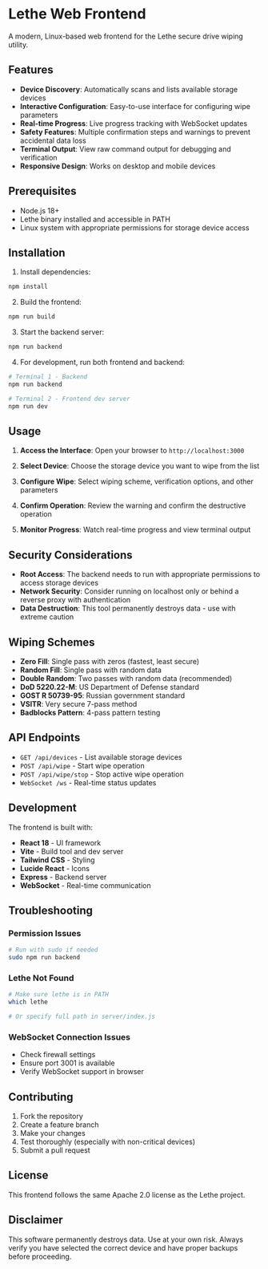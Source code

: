 # Lethe Web Frontend

A modern, Linux-based web frontend for the Lethe secure drive wiping utility.

## Features

- **Device Discovery**: Automatically scans and lists available storage devices
- **Interactive Configuration**: Easy-to-use interface for configuring wipe parameters
- **Real-time Progress**: Live progress tracking with WebSocket updates
- **Safety Features**: Multiple confirmation steps and warnings to prevent accidental data loss
- **Terminal Output**: View raw command output for debugging and verification
- **Responsive Design**: Works on desktop and mobile devices

## Prerequisites

- Node.js 18+ 
- Lethe binary installed and accessible in PATH
- Linux system with appropriate permissions for storage device access

## Installation

1. Install dependencies:
```bash
npm install
```

2. Build the frontend:
```bash
npm run build
```

3. Start the backend server:
```bash
npm run backend
```

4. For development, run both frontend and backend:
```bash
# Terminal 1 - Backend
npm run backend

# Terminal 2 - Frontend dev server
npm run dev
```

## Usage

1. **Access the Interface**: Open your browser to `http://localhost:3000`

2. **Select Device**: Choose the storage device you want to wipe from the list

3. **Configure Wipe**: Select wiping scheme, verification options, and other parameters

4. **Confirm Operation**: Review the warning and confirm the destructive operation

5. **Monitor Progress**: Watch real-time progress and view terminal output

## Security Considerations

- **Root Access**: The backend needs to run with appropriate permissions to access storage devices
- **Network Security**: Consider running on localhost only or behind a reverse proxy with authentication
- **Data Destruction**: This tool permanently destroys data - use with extreme caution

## Wiping Schemes

- **Zero Fill**: Single pass with zeros (fastest, least secure)
- **Random Fill**: Single pass with random data
- **Double Random**: Two passes with random data (recommended)
- **DoD 5220.22-M**: US Department of Defense standard
- **GOST R 50739-95**: Russian government standard
- **VSITR**: Very secure 7-pass method
- **Badblocks Pattern**: 4-pass pattern testing

## API Endpoints

- `GET /api/devices` - List available storage devices
- `POST /api/wipe` - Start wipe operation
- `POST /api/wipe/stop` - Stop active wipe operation
- `WebSocket /ws` - Real-time status updates

## Development

The frontend is built with:
- **React 18** - UI framework
- **Vite** - Build tool and dev server
- **Tailwind CSS** - Styling
- **Lucide React** - Icons
- **Express** - Backend server
- **WebSocket** - Real-time communication

## Troubleshooting

### Permission Issues
```bash
# Run with sudo if needed
sudo npm run backend
```

### Lethe Not Found
```bash
# Make sure lethe is in PATH
which lethe

# Or specify full path in server/index.js
```

### WebSocket Connection Issues
- Check firewall settings
- Ensure port 3001 is available
- Verify WebSocket support in browser

## Contributing

1. Fork the repository
2. Create a feature branch
3. Make your changes
4. Test thoroughly (especially with non-critical devices)
5. Submit a pull request

## License

This frontend follows the same Apache 2.0 license as the Lethe project.

## Disclaimer

This software permanently destroys data. Use at your own risk. Always verify you have selected the correct device and have proper backups before proceeding.
